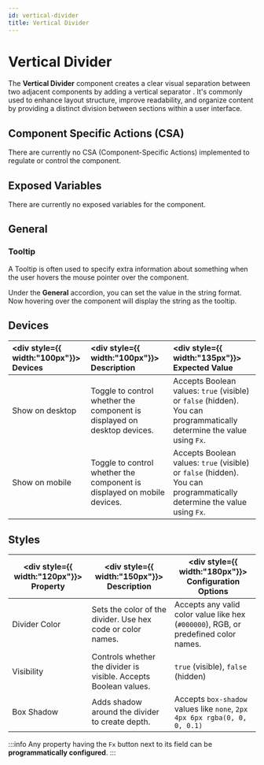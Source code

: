 ```yaml
---
id: vertical-divider
title: Vertical Divider
---
```

# Vertical Divider

The **Vertical Divider** component creates a clear visual separation between two adjacent components by adding a vertical separator . It's commonly used to enhance layout structure, improve readability, and organize content by providing a distinct division between sections within a user interface.

<div style={{paddingTop:'24px'}}>

## Component Specific Actions (CSA)

There are currently no CSA (Component-Specific Actions) implemented to regulate or control the component.

</div>

<div style={{paddingTop:'24px'}>

## Exposed Variables

There are currently no exposed variables for the component.

</div>

<div style={{paddingTop:'24px'}}>

## General
### Tooltip

A Tooltip is often used to specify extra information about something when the user hovers the mouse pointer over the component.

Under the <b>General</b> accordion, you can set the value in the string format. Now hovering over the component will display the string as the tooltip.

</div>

<div style={{paddingTop:'24px'}}>

## Devices

|  <div style={{ width:"100px"}}> Devices </div> |  <div style={{ width:"100px"}}> Description </div> |  <div style={{ width:"135px"}}> Expected Value </div> |
|:----- |:---------  |:------------- |
| Show on desktop | Toggle to control whether the component is displayed on desktop devices. | Accepts Boolean values: `true` (visible) or `false` (hidden). You can programmatically determine the value using `Fx`. |
| Show on mobile  | Toggle to control whether the component is displayed on mobile devices. | Accepts Boolean values: `true` (visible) or `false` (hidden). You can programmatically determine the value using `Fx`. |

</div>


<div style={{paddingTop:'24px'}}>

## Styles

| <div style={{ width:"120px"}}> Property </div> | <div style={{ width:"150px"}}> Description </div> | <div style={{ width:"180px"}}> Configuration Options </div> |
| ----------- | ----------- | ----------- |
| Divider Color | Sets the color of the divider. Use hex code or color names. | Accepts any valid color value like hex (`#000000`), RGB, or predefined color names. |
| Visibility | Controls whether the divider is visible. Accepts Boolean values. | `true` (visible), `false` (hidden) |
| Box Shadow | Adds shadow around the divider to create depth. | Accepts `box-shadow` values like `none`, `2px 4px 6px rgba(0, 0, 0, 0.1)` |

:::info
Any property having the `Fx` button next to its field can be **programmatically configured**.
:::

</div>
